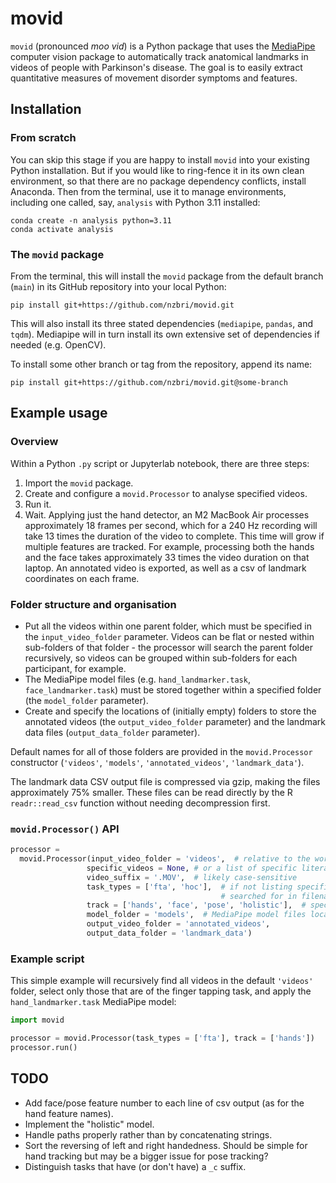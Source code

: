 # movid

`movid` (pronounced _moo vid_) is a Python package that uses the [MediaPipe](https://developers.google.com/mediapipe)
computer vision package to automatically track anatomical landmarks in videos of people with Parkinson's disease. The
goal is to easily extract quantitative measures of movement disorder symptoms and features.

## Installation

### From scratch

You can skip this stage if you are happy to install `movid` into your existing Python
installation. But if you would like to ring-fence it in its own clean environment, so 
that there are no package dependency conflicts, install Anaconda. Then from the terminal,
use it to manage environments, including one called, say, `analysis` with Python 
3.11 installed:

```commandline
conda create -n analysis python=3.11
conda activate analysis
```


### The `movid` package

From the terminal, this will install the `movid` package from the default branch 
(`main`) in its GitHub repository into your local Python:

```commandline
pip install git+https://github.com/nzbri/movid.git
```

This will also install its three stated dependencies (`mediapipe`, `pandas`, and `tqdm`). Mediapipe 
will in turn install its own extensive set of dependencies if needed (e.g. OpenCV).

To install some other branch or tag from the repository, append its name:

```commandline
pip install git+https://github.com/nzbri/movid.git@some-branch
```

## Example usage

### Overview
Within a Python `.py` script or Jupyterlab notebook, there are three steps:

1. Import the `movid` package.
2. Create and configure a `movid.Processor` to analyse specified videos.
3. Run it.
4. Wait. Applying just the hand detector, an M2 MacBook Air processes approximately 18 frames per second, which for a
   240 Hz recording will take 13 times the duration of the video to complete. This time will grow if multiple features
   are tracked. For example, processing both the hands and the face takes approximately 33 times the video duration on
   that laptop. An annotated video is exported, as well as a csv of landmark coordinates on each frame.

### Folder structure and organisation

- Put all the videos within one parent folder, which must be specified in the `input_video_folder` parameter.
  Videos can be flat or nested within sub-folders of that folder - the processor will search the parent folder
  recursively, so videos can be grouped within sub-folders for each participant, for example.
- The MediaPipe model files (e.g. `hand_landmarker.task`, `face_landmarker.task`) must be stored together within a
  specified folder (the `model_folder` parameter).
- Create and specify the locations of (initially empty) folders to store the annotated videos (the
  `output_video_folder` parameter) and the landmark data files (`output_data_folder` parameter).

Default names for all of those folders are provided in the `movid.Processor` constructor 
(`'videos'`, `'models'`, `'annotated_videos'`, `'landmark_data'`).

The landmark data CSV output file is compressed via gzip, making the files approximately 75% smaller. These files can be
read directly by the R `readr::read_csv` function without needing decompression first.

### `movid.Processor()` API

```python
processor = 
  movid.Processor(input_video_folder = 'videos',  # relative to the working directory
                 specific_videos = None, # or a list of specific literal file names within input_video_folder
                 video_suffix = '.MOV',  # likely case-sensitive
                 task_types = ['fta', 'hoc'],  # if not listing specific videos, give at least one task code to be 
                                               # searched for in filenames (case-insensitive)
                 track = ['hands', 'face', 'pose', 'holistic'],  # specify at least one model (holistic not implemented)
                 model_folder = 'models',  # MediaPipe model files location
                 output_video_folder = 'annotated_videos',
                 output_data_folder = 'landmark_data')
```

### Example script
This simple example will recursively find all videos in the default `'videos'` folder, select only those that are of the
finger tapping task, and apply the `hand_landmarker.task` MediaPipe model:

```python
import movid

processor = movid.Processor(task_types = ['fta'], track = ['hands'])
processor.run()

```

## TODO
- Add face/pose feature number to each line of csv output (as for the hand feature names).
- Implement the "holistic" model.
- Handle paths properly rather than by concatenating strings.
- Sort the reversing of left and right handedness. Should be simple for hand tracking but may be a bigger issue for 
  pose tracking?
- Distinguish tasks that have (or don't have) a `_c` suffix.
